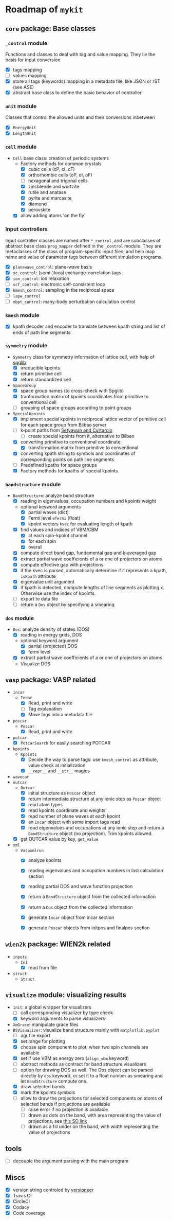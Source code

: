 # Roadmap of `mykit`

## `core` package: Base classes


### `_control` module

Functions and classes to deal with tag and value mapping. 
They lie the basis for input conversion

  - [x] tags mapping
  - [ ] values mapping
  - [x] store all tags (keywords) mapping in a metadata file, like JSON or rST (see ASE)
  - [x] abstract base class to define the basic behavior of controller

### `unit` module

Classes that control the allowed units and their conversions inbetween

  - [x] `EnergyUnit` 
  - [x] `LengthUnit`

### `cell` module

  - `Cell` base class: creation of periodic systems
    - Factory methods for common crystals
      - [x] cubic cells (cP, cI, cF)
      - [x] orthorhombic cells (oP, oI, oF)
      - [ ] hexagonal and trigonal cells
      - [x] zincblende and wurtzite
      - [x] rutile and anatase
      - [x] pyrite and marcasite
      - [x] diamond
      - [x] perovskite
    - [x] allow adding atoms 'on the fly'

### Input controllers

Input controller classes are named after `*_control`, and are subclasses of abstract base class `prog_mapper` defined in the `_control` module.
They are metaclasses of the class of program-specific input files, 
and help map name and value of parameter tags between different simulation programs.
  - [x] `planewave_control`: plane-wave basis
  - [x] `xc_control`: (semi-)local exchange-correlation tags
  - [x] `ion_control`: ion relaxation
  - [ ] `scf_control`: electronic self-consistent loop
  - [x] `kmesh_control`: sampling in the reciprocal space
  - [ ] `lapw_control`
  - [ ] `mbpt_control`: many-body perturbation calculation control

### `kmesh` module

  - [x] kpath decoder and encoder to translate between kpath string and list of ends of path line segments

### `symmetry` module

  - `Symmetry` class for symmetry information of lattice cell, with help of [spglib](https://atztogo.github.io/spglib/python-spglib.html)
    - [x] irreducible kpoints
    - [x] return primitive cell
    - [x] return standardized cell
  - `SpaceGroup`
    - [x] space group names (to cross-check with Spglib)
    - [x] tranformation matrix of kpoints coordinates from primitive to conventional cell
    - [ ] grouping of space groups according to point groups
  - `SpecialKpoints`
    - [x] implement special kpoints in reciprocal lattice vector of primitive cell for each space group from Bilbao server
    - [ ] k-point paths from [Setyawan and Curtarolo](https://doi.org/10.1016/j.commatsci.2010.05.010)
      - [ ] create special kpoints from it, alternative to Bilbao
    - [x] converting primitive to conventional coordinate
      - [x] transformation matrix from primitive to conventional
    - [x] converting kpath string to symbols and coordinates of corresponding points on path line segments
    - [ ] Predefined kpaths for space groups
    - [x] Factory methods for kpaths of special kpoints

### `bandstructure` module

  - `BandStructure`: analyze band structure
    - [x] reading in eigenvalues, occupation numbers and kpoints weight
    - optional keyword arguments
      - [x] partial waves (dict)
      - [x] Fermi level `efermi` (float)
      - [x] kpoint vectors `kvec` for evaluating length of kpath
    - [x] find values and indices of VBM/CBM
      - [x] at each spin-kpoint channel
      - [x] for each spin
      - [x] overall
    - [x] compute direct band gap, fundamental gap and k-averaged gap
    - [x] extract partial wave coefficients of a or one of projectors on atoms
    - [x] compute effective gap with projections
    - [x] if the kvec is parsed, automatically determine if it represents a kpath, `isKpath` attribute
    - [x] eigenvalue unit argument
    - [x] if kpath is detected, compute lengths of line segments as plotting x. Otherwise use the index of kpoints.
    - [ ] export to data file
    - [ ] return a `Dos` object by specifying a smearing

### `dos` module

  - `Dos`: analyze density of states (DOS)
    - [x] reading in energy grids, DOS
    - optional keyword argument
      - [x] partial (projected) DOS
      - [x] fermi level
    - [x] extract partial wave coefficients of a or one of projectors on atoms
    - Visualize DOS

## `vasp` package: VASP related

  - `incar`
    - `Incar`
      - [x] Read, print and write 
      - [ ] Tag explanation
      - [x] Move tags into a metadata file
  - `poscar` 
    - `Poscar`
      - [x] Read, print and write
  - `potcar`
    - [x] `PotcarSearch` for easily searching POTCAR
  - `kpoints`
    - `Kpoints`
      - [x] Decide the way to parse tags: use `kmesh_control` as attribute, value check at initialization
      - [x] `__repr__` and `__str__` magics
  - `wavecar`
  - `outcar`
    - `Outcar`
      - [x] initial structure as `Poscar` object
      - [x] return intermediate structure at any ionic step as `Poscar` object
      - [x] read atom types
      - [x] read kpoints coordinate and weights
      - [x] read number of plane waves at each kpoint
      - [x] an `Incar` object with some import tags read
      - [x] read eigenvalues and occupations at any ionic step and return a `BandStructure` object (no projection). Trim kpoints allowed.
    - [x] get OUTCAR value by key, `get_value`
  - `xml`
    - `Vaspxmlrun`
      - [x] analyze kpoints
      - [x] reading eigenvalues and occupation numbers in last calculation section
      - [x] reading partial DOS and wave function projection
      - [x] return a `BandStructure` object from the collected information
      - [x] return a `Dos` object from the collected information
      - [x] generate `Incar` object from incar section
      - [x] generate `Poscar` objects from initpos and finalpos section


## `wien2k` package: WIEN2k related

  - `inputs`
    - `In1`
      - [x] read from file
  - `struct`
    - `Struct`

## `visualize` module: visualizing results
 
  - `Init`: a global wrapper for visualizers
    - [ ] call corresponding visualizer by type check
    - [x] keyword arguments to parse visualizers
  - `XmGrace`: manipulate grace files 
  - `BSVisualizer`: visualize band structure mainly with `matplotlib.pyplot`
    - [ ] agr file export
    - [x] set range for plotting
    - [x] choose spin component to plot, when two spin channels are available
    - [x] set if use VBM as energy zero (`align_vbm` keyword)
    - [ ] abstract methods as contract for band structure visualizers
    - [ ] option for drawing DOS as well. The Dos object can be parsed directly by `dos` keyword, or set it to a float number as smearing and let `BandStructure` compute one.
    - [x] draw selected bands
    - [x] mark the kpoints symbols
    - [ ] allow to draw the projections for selected components on atoms of selected bands if projections are available
      - [ ] raise error if no projection is available
      - [ ] drawn as dots on the band, with area representing the value of projections, see [this SO link](https://stackoverflow.com/a/14860958)
      - [ ] drawn as a fill under on the band, with width representing the value of projections

## tools

  - [ ] decouple the argument parsing with the main program


## Miscs

  - [x] version string controled by [versioneer](https://github.com/warner/python-versioneer)
  - [x] Travis CI
  - [x] CircleCI
  - [x] Codacy
  - [x] Code coverage